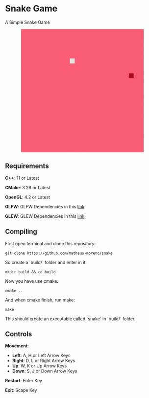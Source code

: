 # Snake Game

A Simple Snake Game

<div align="center">
  <img src="https://github.com/gauloish/snake/blob/main/assets/snake.gif"  width="400" height="400"/>
</div>

## Requirements

**C++**: 11 or Latest

**CMake**: 3.26 or Latest

**OpenGL**: 4.2 or Latest

**GLFW**: GLFW Dependencies in this [link](https://www.glfw.org/docs/latest/compile.html)

**GLEW**: GLEW Dependencies in this [link](https://glew.sourceforge.net/build.html)

## Compiling

First open terminal and clone this repository:

```shell
git clone https://github.com/matheus-moreno/snake
```

So create a ´build/´ folder and enter in it:

```shell
mkdir build && cd build
```

Now you have use cmake:

```shell
cmake ..
```

And when cmake finish, run make:

```shell
make
```

This should create an executable called ´snake´ in ´build/´ folder.

## Controls

**Movement**:

- **Left**: A, H or Left Arrow Keys
- **Right**: D, L or Right Arrow Keys
- **Up**: W, K or Up Arrow Keys
- **Down**: S, J or Down Arrow Keys

**Restart**: Enter Key

**Exit**: Scape Key

